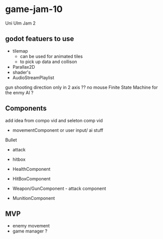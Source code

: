 # game-jam-10
Uni Ulm Jam 2



## godot featuers to use
- tilemap
  - can be used for animated tiles
  - to pick up data and collison
- Parallax2D
- shader's
- AudioStreamPlaylist



gun shooting direction only in 2 axis ?? no mouse
Finite State Machine for the enmy AI ?

## Components
add idea from compo vid and seleton comp vid

- movementComponent
or user input/ ai stuff


Bullet
- attack
- hitbox


- HealthComponent
- HitBoxComponent
- Weapon/GunComponent - attack component

- MunitionComponent


## MVP
- enemy movement
- game manager ?
